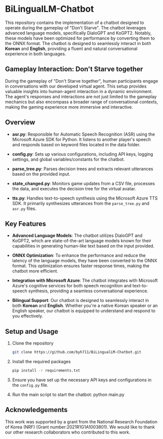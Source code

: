 # BiLingualLM-Chatbot

This repository contains the implementation of a chatbot designed to operate during the gameplay of "Don't Starve". The chatbot leverages advanced language models, specifically DialoGPT and KoGPT2. Notably, these models have been optimized for performance by converting them to the ONNX format. The chatbot is designed to seamlessly interact in both **Korean** and **English**, providing a fluent and natural conversational experience in both languages.

## Gameplay Interaction: Don't Starve together

During the gameplay of "Don't Starve together", human participants engage in conversations with our developed virtual agent. This setup provides valuable insights into human-agent interaction in a dynamic environment. The agent's responses and interactions are not just limited to the gameplay mechanics but also encompass a broader range of conversational contexts, making the gaming experience more immersive and interactive.

## Overview

- **asr.py**: Responsible for Automatic Speech Recognition (ASR) using the Microsoft Azure SDK for Python. It listens to another player's speech and responds based on keyword files located in the data folder.
  
- **config.py**: Sets up various configurations, including API keys, logging settings, and global variables/constants for the chatbot.

- **parse_tree.py**: Parses decision trees and extracts relevant utterances based on the provided input.

- **state_changed.py**: Monitors game updates from a CSV file, processes the data, and executes the decision tree for the virtual avatar.

- **tts.py**: Handles text-to-speech synthesis using the Microsoft Azure TTS SDK. It primarily synthesizes utterances from the `parse_tree.py` and `asr.py` files.

## Key Features

- **Advanced Language Models**: The chatbot utilizes DialoGPT and KoGPT2, which are state-of-the-art language models known for their capabilities in generating human-like text based on the input provided.

- **ONNX Optimization**: To enhance the performance and reduce the latency of the language models, they have been converted to the ONNX format. This optimization ensures faster response times, making the chatbot more efficient.

- **Integration with Microsoft Azure**: The chatbot integrates with Microsoft Azure's cognitive services for both speech recognition and text-to-speech synthesis, providing a seamless conversational experience.

- **Bilingual Support**: Our chatbot is designed to seamlessly interact in both **Korean** and **English**. Whether you're a native Korean speaker or an English speaker, our chatbot is equipped to understand and respond to you effectively.

## Setup and Usage

1. Clone the repository
   ```sh
   git clone https://github.com/byh711/BiLingualLM-Chatbot.git
   ```
2. Install the required packages
   ```sh
   pip install -r requirements.txt
   ```
4. Ensure you have set up the necessary API keys and configurations in the `config.py` file.
   
5. Run the main script to start the chatbot: python main.py

## Acknowledgements
This work was supported by a grant from the National Research Foundation of Korea (NRF) (Grant number:2021R1G1A1003801). 
We would like to thank our other research collaborators who contributed to this work.
